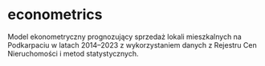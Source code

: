# econometrics
Model ekonometryczny prognozujący sprzedaż lokali mieszkalnych na Podkarpaciu w latach 2014–2023 z wykorzystaniem danych z Rejestru Cen Nieruchomości i metod statystycznych.
